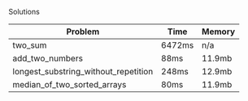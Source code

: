 Solutions

Problem|Time|Memory
-------|----|------
two_sum|6472ms|n/a
add_two_numbers|88ms|11.9mb
longest_substring_without_repetition|248ms|12.9mb
median_of_two_sorted_arrays|80ms|11.9mb
